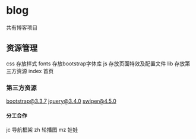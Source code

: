 ﻿# blog
共有博客项目

## 资源管理

css 存放样式
fonts 存放bootstrap字体库
js 存放页面特效及配置文件
lib 存放第三方资源
index 首页

### 第三方资源
bootstrap@3.3.7
jquery@3.4.0
swiper@4.5.0

#### 分工合作
jc 导航框架
zh 轮播图
mz 娃娃